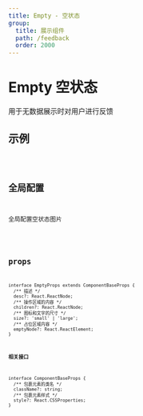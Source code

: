```yaml
---
title: Empty - 空状态
group:
  title: 展示组件
  path: /feedback
  order: 2000
---
```


# Empty 空状态

用于无数据展示时对用户进行反馈

## 示例

<code src="./demo.tsx" />

## 全局配置

全局配置空状态图片

<code src="./demo-config.tsx" />

## props

```tsx | pure
interface EmptyProps extends ComponentBaseProps {
  /** 描述 */
  desc?: React.ReactNode;
  /** 操作区域的内容 */
  children?: React.ReactNode;
  /** 图标和文字的尺寸 */
  size?: 'small' | 'large';
  /** 占位区域内容 */
  emptyNode?: React.ReactElement;
}
```

**相关接口**

```tsx | pure
interface ComponentBaseProps {
  /** 包裹元素的类名 */
  className?: string;
  /** 包裹元素样式 */
  style?: React.CSSProperties;
}
```
